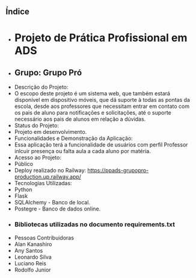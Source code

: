 ## Índice
* # Projeto de Prática Profissional em ADS
* ## Grupo: Grupo Pró
* Descrição do Projeto:
*   O escopo deste projeto é um sistema web, que também estará disponível em dispositivo móveis, que dá suporte à todas as pontas da escola, desde aos professores que necessitam entrar em contato com os pais de aluno para notificações e solicitações, até o suporte necessário aos pais de alunos em relação a dúvidas.
* Status do Projeto:
*   Projeto em desenvolvimento.
* Funcionalidades e Demonstração da Aplicação:
*   Essa aplicação terá a funcionalidade de usuários com perfil Professor inlcuir presença ou falta aula a cada aluno por matéria.  
* Acesso ao Projeto:
*   Público
*   Deploy realizado no Railway: https://ppads-grupopro-production.up.railway.app/
* Tecnologias Utilizadas:
*   Python
*   Flask
*   SQLAlchemy - Banco de local.
*   Postegre - Banco de dados online.
* ### Bibliotecas utilizadas no documento requirements.txt
* Pessoas Contribuidoras
*   Alan Kanashiro
*   Any Santos
*   Leonardo Silva
*   Luciano Reis
*   Rodolfo Junior
